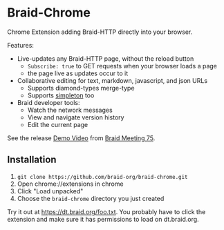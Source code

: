 # Braid-Chrome

Chrome Extension adding Braid-HTTP directly into your browser.

Features:
- Live-updates any Braid-HTTP page, without the reload button
  - `Subscribe: true` to GET requests when your browser loads a page
  - the page live as updates occur to it
- Collaborative editing for text, markdown, javascript, and json URLs
  - Supports diamond-types merge-type
  - Supports [simpleton](https://braid.org/meeting-76/simpleton-demo) too
- Braid developer tools:
  - Watch the network messages
  - View and navigate version history
  - Edit the current page

See the release [Demo Video](https://braid.org/video/https://invisiblecollege.s3.us-west-1.amazonaws.com/braid-meeting-75.mp4#1479) from [Braid Meeting 75](https://braid.org/meeting-75).

## Installation

1. `git clone https://github.com/braid-org/braid-chrome.git`
2. Open chrome://extensions in chrome
3. Click "Load unpacked"
4. Choose the `braid-chrome` directory you just created

Try it out at https://dt.braid.org/foo.txt.  You probably have to click the
extension and make sure it has permissions to load on dt.braid.org.
